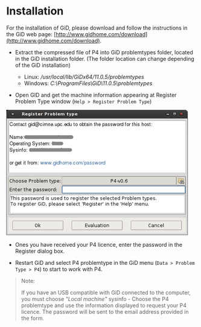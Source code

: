 # Installation

For the installation of GiD, please download and follow the instructions in the GiD web page:
[http://www.gidhome.com/download](http://www.gidhome.com/download).

* Extract the compressed file of P4 into GiD problemtypes folder, located in the GiD installation folder.
(The folder location can change depending of the GiD installation)

  - Linux: */usr/local/lib/GiDx64/11.0.5/problemtypes*
  - Windows: *C:\ProgramFiles\GiD\11.0.5\problemtypes*


* Open GID and get the machine information appearing at Register Problem Type window (`Help > Register Problem Type`)

![Screenshot](install/img/p4_register_problemtype_2.png)

* Ones you have received your P4 licence, enter the password in the Register dialog box.

* Restart GiD and select P4 problemtype in the GiD menu (`Data > Problem Type > P4`) to start to work with P4.

> Note:
> 
> If you have an USB compatible with GiD connected to the computer, you must choose *"Local machine"* sysinfo - Choose
> the P4 problemtype and use the information displayed to request your P4 licence.
> The password will be sent to the email address provided in the form.
>


